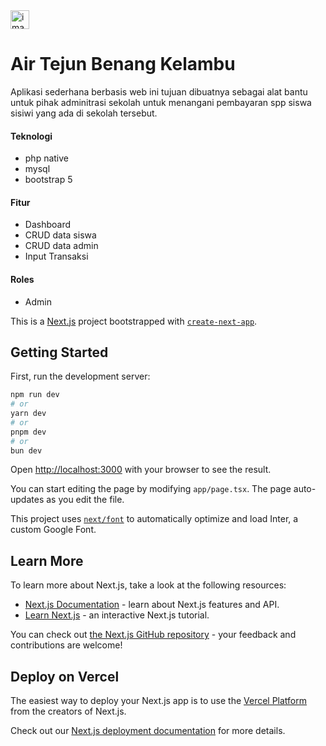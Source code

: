 <img loading="lazy" width="30px" src="./media/images/image_name.png" alt="image_name png" />

<h1>Air Tejun Benang Kelambu</h1>
<p>
Aplikasi sederhana berbasis web ini tujuan dibuatnya sebagai alat bantu untuk pihak adminitrasi sekolah untuk menangani pembayaran spp siswa sisiwi yang ada di sekolah tersebut.  
</p>


<h4>Teknologi</h4>
<ul>
  <li>php native</li>
  <li>mysql</li>
  <li>bootstrap 5</li>
</ul>

<h4>Fitur</h4>
<ul>
  <li>Dashboard</li>
  <li>CRUD data siswa</li>
  <li>CRUD data admin</li>
  <li>Input Transaksi</li>
</ul>


<h4>Roles</h4>
<ul>
  <li>Admin</li>
</ul>






This is a [Next.js](https://nextjs.org/) project bootstrapped with [`create-next-app`](https://github.com/vercel/next.js/tree/canary/packages/create-next-app).

## Getting Started

First, run the development server:

```bash
npm run dev
# or
yarn dev
# or
pnpm dev
# or
bun dev
```

Open [http://localhost:3000](http://localhost:3000) with your browser to see the result.

You can start editing the page by modifying `app/page.tsx`. The page auto-updates as you edit the file.

This project uses [`next/font`](https://nextjs.org/docs/basic-features/font-optimization) to automatically optimize and load Inter, a custom Google Font.

## Learn More

To learn more about Next.js, take a look at the following resources:

- [Next.js Documentation](https://nextjs.org/docs) - learn about Next.js features and API.
- [Learn Next.js](https://nextjs.org/learn) - an interactive Next.js tutorial.

You can check out [the Next.js GitHub repository](https://github.com/vercel/next.js/) - your feedback and contributions are welcome!

## Deploy on Vercel

The easiest way to deploy your Next.js app is to use the [Vercel Platform](https://vercel.com/new?utm_medium=default-template&filter=next.js&utm_source=create-next-app&utm_campaign=create-next-app-readme) from the creators of Next.js.

Check out our [Next.js deployment documentation](https://nextjs.org/docs/deployment) for more details.
